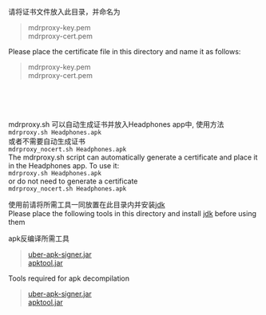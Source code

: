 请将证书文件放入此目录，并命名为<br />
>mdrproxy-key.pem<br />
>mdrproxy-cert.pem<br />

Please place the certificate file in this directory and name it as follows:
>mdrproxy-key.pem<br />
>mdrproxy-cert.pem<br />

<br />
<br />
<br />

mdrproxy.sh 可以自动生成证书并放入Headphones app中, 使用方法<br />
`mdrproxy.sh Headphones.apk`<br />
或者不需要自动生成证书<br />
`mdrproxy_nocert.sh Headphones.apk`<br />
The mdrproxy.sh script can automatically generate a certificate and place it in the Headphones app. To use it:<br />
`mdrproxy.sh Headphones.apk`<br />
or do not need to generate a certificate<br />
`mdrproxy_nocert.sh Headphones.apk`<br />

使用前请将所需工具一同放置在此目录内并安装[jdk](https://www.oracle.com/java/technologies/downloads/)<br />
Please place the following tools in this directory and install [jdk](https://www.oracle.com/java/technologies/downloads/) before using them

apk反编译所需工具<br />
>[uber-apk-signer.jar](https://github.com/patrickfav/uber-apk-signer) <br />
>[apktool.jar](https://github.com/iBotPeaches/Apktool)<br />

Tools required for apk decompilation<br />
>[uber-apk-signer.jar](https://github.com/patrickfav/uber-apk-signer) <br />
>[apktool.jar](https://github.com/iBotPeaches/Apktool)
